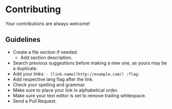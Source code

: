 # Contributing

Your contributions are always welcome!

## Guidelines

- Create a file section if needed.
  - Add section description.
- Search previous suggestions before making a new one, as yours may be a duplicate.
- Add your links: `- [link-name](http://example.com/) :flag:`
- Add respective lang flag after the link.
- Check your spelling and grammar.
- Make sure to place your link in alphabetical order.
- Make sure your text editor is set to remove trailing whitespace.
- Send a Pull Request.
